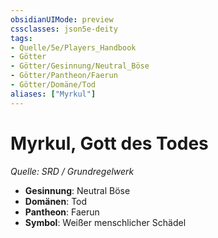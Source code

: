 ```yaml
---
obsidianUIMode: preview
cssclasses: json5e-deity
tags:
- Quelle/5e/Players_Handbook
- Götter
- Götter/Gesinnung/Neutral_Böse
- Götter/Pantheon/Faerun
- Götter/Domäne/Tod
aliases: ["Myrkul"]
---
```

# Myrkul, Gott des Todes
*Quelle: SRD / Grundregelwerk* 

- **Gesinnung**: Neutral Böse
- **Domänen**: Tod
- **Pantheon**: Faerun
- **Symbol**: Weißer menschlicher Schädel